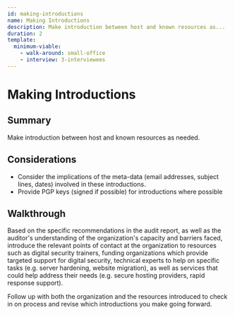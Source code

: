 ```yaml
---
id: making-introductions
name: Making Introductions
description: Make introduction between host and known resources as...
duration: 2
template:
  minimum-viable:
    - walk-around: small-office
    - interview: 3-interviewees
---
```

# Making Introductions

## Summary

Make introduction between host and known resources as needed.



## Considerations

* Consider the implications of the meta-data (email addresses, subject lines, dates) involved in these introductions.
* Provide PGP keys (signed if possible) for introductions where possible

## Walkthrough

Based on the specific recommendations in the audit report, as well as the auditor's understanding of the organization's capacity and barriers faced, introduce the relevant points of contact at the organization to resources such as digital security trainers, funding organizations which provide targeted support for digital security, technical experts to help on specific tasks (e.g. server hardening, website migration), as well as services that could help address their needs (e.g. secure hosting providers, rapid response support).

Follow up with both the organization and the resources introduced to check in on process and revise which introductions you make going forward.

